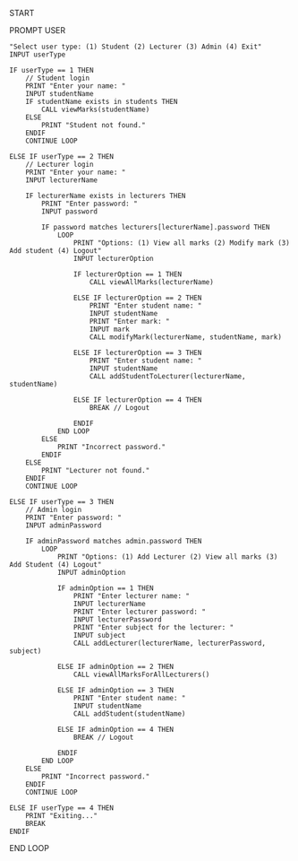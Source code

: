 START

PROMPT USER

    "Select user type: (1) Student (2) Lecturer (3) Admin (4) Exit"
    INPUT userType

    IF userType == 1 THEN
        // Student login
        PRINT "Enter your name: "
        INPUT studentName
        IF studentName exists in students THEN
            CALL viewMarks(studentName)
        ELSE
            PRINT "Student not found."
        ENDIF
        CONTINUE LOOP

    ELSE IF userType == 2 THEN
        // Lecturer login
        PRINT "Enter your name: "
        INPUT lecturerName

        IF lecturerName exists in lecturers THEN
            PRINT "Enter password: "
            INPUT password

            IF password matches lecturers[lecturerName].password THEN
                LOOP
                    PRINT "Options: (1) View all marks (2) Modify mark (3) Add student (4) Logout"
                    INPUT lecturerOption

                    IF lecturerOption == 1 THEN
                        CALL viewAllMarks(lecturerName)
                    
                    ELSE IF lecturerOption == 2 THEN
                        PRINT "Enter student name: "
                        INPUT studentName
                        PRINT "Enter mark: "
                        INPUT mark
                        CALL modifyMark(lecturerName, studentName, mark)

                    ELSE IF lecturerOption == 3 THEN
                        PRINT "Enter student name: "
                        INPUT studentName
                        CALL addStudentToLecturer(lecturerName, studentName)

                    ELSE IF lecturerOption == 4 THEN
                        BREAK // Logout

                    ENDIF
                END LOOP
            ELSE
                PRINT "Incorrect password."
            ENDIF
        ELSE
            PRINT "Lecturer not found."
        ENDIF
        CONTINUE LOOP

    ELSE IF userType == 3 THEN
        // Admin login
        PRINT "Enter password: "
        INPUT adminPassword

        IF adminPassword matches admin.password THEN
            LOOP
                PRINT "Options: (1) Add Lecturer (2) View all marks (3) Add Student (4) Logout"
                INPUT adminOption

                IF adminOption == 1 THEN
                    PRINT "Enter lecturer name: "
                    INPUT lecturerName
                    PRINT "Enter lecturer password: "
                    INPUT lecturerPassword
                    PRINT "Enter subject for the lecturer: "
                    INPUT subject
                    CALL addLecturer(lecturerName, lecturerPassword, subject)

                ELSE IF adminOption == 2 THEN
                    CALL viewAllMarksForAllLecturers()

                ELSE IF adminOption == 3 THEN
                    PRINT "Enter student name: "
                    INPUT studentName
                    CALL addStudent(studentName)

                ELSE IF adminOption == 4 THEN
                    BREAK // Logout

                ENDIF
            END LOOP
        ELSE
            PRINT "Incorrect password."
        ENDIF
        CONTINUE LOOP

    ELSE IF userType == 4 THEN
        PRINT "Exiting..."
        BREAK
    ENDIF
END LOOP

